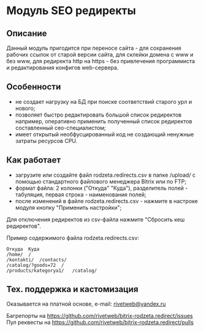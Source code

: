 ﻿
# Модуль SEO редиректы

## Описание 

Данный модуль пригодится при переносе сайта - для сохранения рабочих ссылок от старой версии сайта, для склейки домена с www и без www, для редиректа http на https - без привлечения программиста и редактирования конфигов web-сервера.

## Особенности

- не создает нагрузку на БД при поиске соответствий старого урл и нового;
- позволяет быстро редактировать большой список редиректов например, оперативно применить полученный список редиректов составленный сео-специалистом;
- имеет открытый необфусцированный код не создающий ненужные затраты ресурсов CPU.

## Как работает

- загрузите или создайте файл rodzeta.redirects.csv в папке /upload/ с помощью стандартного файлового менеджера Bitrix или по FTP;
- формат файла: 2 колонки ("Откуда" "Куда"), разделитель полей - табуляция, первая строка - наименования полей;
- после изменений в файле rodzeta.redirects.csv - нажмите в настроке модуля кнопку "Применить настройки";

Для отключения редиректов из csv-файла нажмите "Сбросить кеш редиректов".

Пример содержимого файла rodzeta.redirects.csv:

    Откуда  Куда
    /home/  /
    /kontakti/  /contacts/
    /catalog/?goods=72  /
    /products/kategorya1/   /catalog/

## Тех. поддержка и кастомизация

Оказывается на платной основе, e-mail: rivetweb@yandex.ru

Багрепорты на https://github.com/rivetweb/bitrix-rodzeta.redirect/issues 
Пул реквесты на https://github.com/rivetweb/bitrix-rodzeta.redirect/pulls
